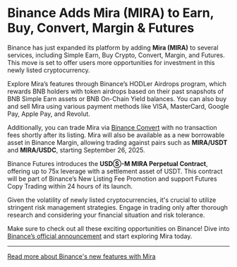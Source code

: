 # Binance Adds Mira (MIRA) to Earn, Buy, Convert, Margin & Futures

Binance has just expanded its platform by adding **Mira (MIRA)** to several services, including Simple Earn, Buy Crypto, Convert, Margin, and Futures. This move is set to offer users more opportunities for investment in this newly listed cryptocurrency.

Explore Mira’s features through Binance’s HODLer Airdrops program, which rewards BNB holders with token airdrops based on their past snapshots of BNB Simple Earn assets or BNB On-Chain Yield balances. You can also buy and sell Mira using various payment methods like VISA, MasterCard, Google Pay, Apple Pay, and Revolut.

Additionally, you can trade Mira via [Binance Convert](https://www.binance.com/en/convert/USDT/MIRA) with no transaction fees shortly after its listing. Mira will also be available as a new borrowable asset in Binance Margin, allowing trading against pairs such as **MIRA/USDT** and **MIRA/USDC**, starting September 26, 2025.

Binance Futures introduces the **USDⓈ-M MIRA Perpetual Contract**, offering up to 75x leverage with a settlement asset of USDT. This contract will be part of Binance’s New Listing Fee Promotion and support Futures Copy Trading within 24 hours of its launch.

Given the volatility of newly listed cryptocurrencies, it's crucial to utilize stringent risk management strategies. Engage in trading only after thorough research and considering your financial situation and risk tolerance.

Make sure to check out all these exciting opportunities on Binance! Dive into [Binance’s official announcement](https://www.binance.com/en/support/announcement/detail/7965ea8943be4433baffa1d68793f483) and start exploring Mira today.

---

[Read more about Binance's new features with Mira](https://chain-base.xyz/binance-adds-mira-mira-to-earn-buy-convert-margin-futures)